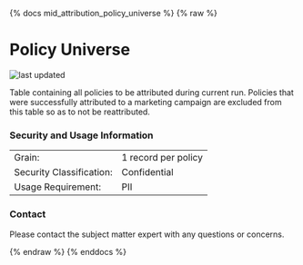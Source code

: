 {% docs mid_attribution_policy_universe %}
{% raw %}

# Policy Universe

![last updated](assets/update_badges/mid_attribution_policy_universe.svg)

Table containing all policies to be attributed during current run. 
Policies that were successfully attributed to a marketing campaign are
excluded from this table so as to not be reattributed.

### Security and Usage Information
|     |     |
| --- | --- |
| Grain:                   | 1 record per policy|
| Security Classification: | Confidential |
| Usage Requirement:       | PII |

### Contact
Please contact the subject matter expert with any questions or concerns.

{% endraw %}
{% enddocs %}